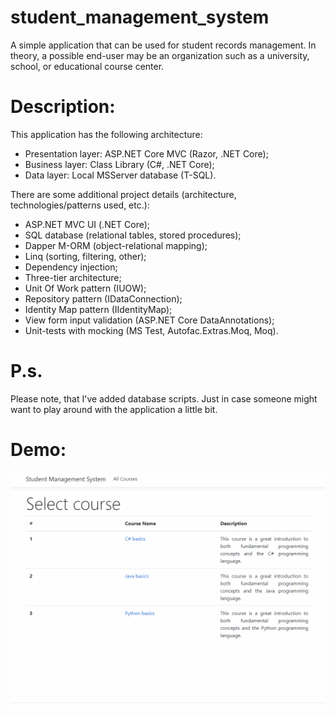 # student_management_system
A simple application that can be used for student records management. In theory, a possible end-user may be an organization such as a university, school, or educational course center.

# Description:

This application has the following architecture:

- Presentation layer: ASP.NET Core MVC (Razor, .NET Core);
- Business layer: Class Library (C#, .NET Core);
- Data layer: Local MSServer database (T-SQL).

There are some additional project details (architecture, technologies/patterns used, etc.):

- ASP.NET MVC UI (.NET Core);
- SQL database (relational tables, stored procedures);
- Dapper M-ORM (object-relational mapping);
- Linq (sorting, filtering, other);
- Dependency injection;
- Three-tier architecture;
- Unit Of Work pattern (IUOW);
- Repository pattern (IDataConnection);
- Identity Map pattern (IIdentityMap);
- View form input validation (ASP.NET Core DataAnnotations);
- Unit-tests with mocking (MS Test, Autofac.Extras.Moq, Moq).

# P.s.

Please note, that I've added database scripts. Just in case someone might want to play around with the application a little bit.

# Demo:

![](demo.gif)
